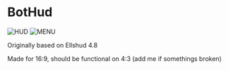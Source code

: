 # BotHud

![HUD](https://i.imgur.com/mDEfwI1.jpg)
![MENU](https://i.imgur.com/XLLSTZC.jpg)

Originally based on Ellshud 4.8

Made for 16:9, should be functional on 4:3 (add me if somethings broken)